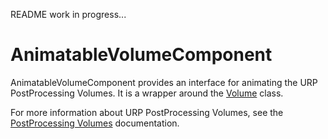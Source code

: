 README work in progress...

# AnimatableVolumeComponent

AnimatableVolumeComponent provides an interface for animating the URP PostProcessing Volumes. It is a wrapper around the [Volume](https://docs.unity3d.com/Packages/com.unity.render-pipelines.universal@13.1/manual/Volumes.html) class.

For more information about URP PostProcessing Volumes, see the [PostProcessing Volumes](https://docs.unity3d.com/Manual/PostProcessingOverview.html#post-processing-volumes) documentation.
